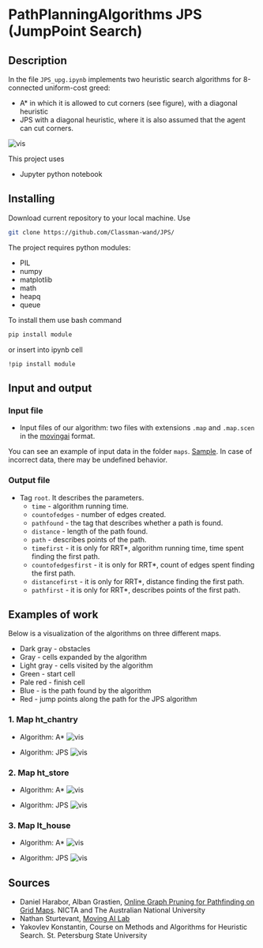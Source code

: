 # PathPlanningAlgorithms JPS (JumpPoint Search)

## Description

In the file `JPS_upg.ipynb` implements two heuristic search algorithms for 8-connected uniform-cost greed:
- A* in which it is allowed to cut corners (see figure), with a diagonal heuristic
- JPS with a diagonal heuristic, where it is also assumed that the agent can cut corners.

![vis](./Tecnical_images/Cut_corner.png)

This project uses

- Jupyter python notebook

## Installing

Download current repository to your local machine. Use

```bash
git clone https://github.com/Classman-wand/JPS/
```

The project requires python modules:

- PIL
- numpy
- matplotlib
- math
- heapq
- queue

To install them use bash command

```bash
pip install module
```
or insert into ipynb cell
```
!pip install module
```
## Input and output

### Input file

- Input files of our algorithm: two files with extensions `.map` and `.map.scen` in the [movingai](https://movingai.com/benchmarks/formats.html) format.


You can see an example of input data in the folder `maps`. [Sample](./maps/lt_house.map). In case of incorrect data, there may be undefined behavior.

### Output file

- Tag `root`. It describes the parameters.
  - `time` - algorithm running time.
  - `countofedges` - number of edges created.
  - `pathfound` - the tag that describes whether a path is found.
  - `distance` - length of the path found.
  - `path` - describes points of the path.
  - `timefirst` - it is only for RRT*, algorithm running time, time spent finding the first path.
  - `countofedgesfirst` - it is only for RRT*, count of edges spent finding the first path.
  - `distancefirst` - it is only for RRT*, distance finding the first path.
  - `pathfirst` - it is only for RRT*, describes points of the first path.


## Examples of work

Below is a visualization of the algorithms on three different maps.
- Dark gray - obstacles
- Gray - cells expanded by the algorithm
- Light gray - cells visited by the algorithm
- Green - start cell
- Pale red - finish cell
- Blue - is the path found by the algorithm
- Red - jump points along the path for the JPS algorithm

### 1. Map ht_chantry

- Algorithm: A*
![vis](./Images/ht_chantry_A*.png)

- Algorithm: JPS
![vis](./Images/ht_chantry_JPS.png)

### 2. Map ht_store

- Algorithm: A*
![vis](./Images/ht_store_A*.png)

- Algorithm: JPS
![vis](./Images/ht_store_JPS.png)

### 3. Map lt_house

- Algorithm: A*
![vis](./Images/lt_house_A*.png)

- Algorithm: JPS
![vis](./Images/lt_house_JPS.png)


## Sources

- Daniel Harabor, Alban Grastien, [Online Graph Pruning for Pathfinding on Grid Maps](https://www.google.com/url?sa=t&rct=j&q=&esrc=s&source=web&cd=&ved=2ahUKEwij6YPcy_n0AhXksIsKHQLvCl4QFnoECAgQAQ&url=https%3A%2F%2Fwww.aaai.org%2Focs%2Findex.php%2FAAAI%2FAAAI11%2Fpaper%2Fdownload%2F3761%2F4007&usg=AOvVaw3sWq3vcrlKtPCuZeefIdd-). NICTA and The Australian National University
- Nathan Sturtevant, [Moving AI Lab](https://movingai.com)
- Yakovlev Konstantin, Course on Methods and Algorithms for Heuristic Search. St. Petersburg State University
